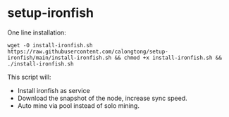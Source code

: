 # setup-ironfish
One line installation: 
```
wget -O install-ironfish.sh https://raw.githubusercontent.com/calongtong/setup-ironfish/main/install-ironfish.sh && chmod +x install-ironfish.sh && ./install-ironfish.sh
```

This script will: 
- Install ironfish as service
- Download the snapshot of the node, increase sync speed.
- Auto mine via pool instead of solo mining.
